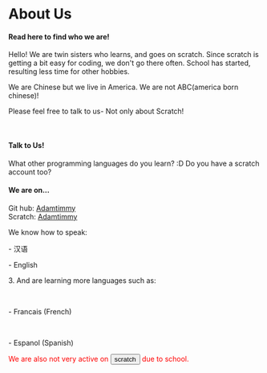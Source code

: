 
<html>
  <body>




     
<h1>About Us</h1>
<h4> Read here to find who we are! </h4>
    </head>
  <body> <p>Hello! We are twin sisters who learns, and goes on scratch. Since scratch is getting a bit easy for coding, we don't go there often. School has started, resulting less time for other hobbies.</p>
  <p> We are Chinese but we live in America. We are not ABC(america born chinese)!</p>
  <p>Please feel free to talk to us- Not only about Scratch! </p> <br>
  <h4> Talk to Us! </h4>
  <p>What other programming languages do you learn? :D Do you have a scratch account too?</p> 
  
  <h4>We are on...</h4>
  Git hub: <a href= "https://github.com/Adamtimmy">Adamtimmy</a><br>
  Scratch:  <a href= "https://scratch.mit.edu/users/AdamTimmy/"> Adamtimmy </a>
  <p> We know how to speak: </p>
  <p> -  汉语</p>
    <p> - English</p>
    <p>3. And are learning more languages such as:</p><br>
    <p>- Francais (French) </p> <br>
    <p>- Espanol (Spanish) </p>
     



 <p style="color : red; ">We are also not very active on <button>scratch</button> due to school. </p>


 


</body>
</html>



